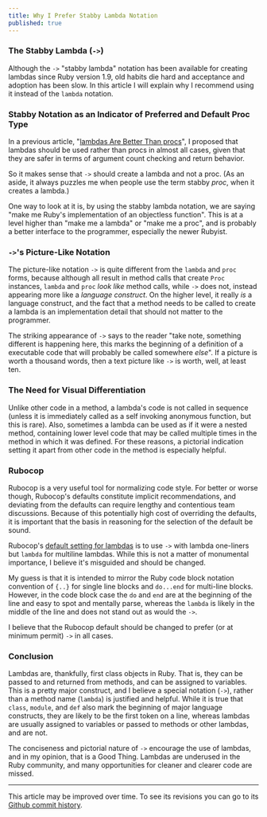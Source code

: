 ```yaml
---
title: Why I Prefer Stabby Lambda Notation
published: true
---
```


### The Stabby Lambda (`->`)

Although the `->` "stabby lambda" notation has been available for creating lambdas since Ruby version 1.9, old habits die hard and acceptance and adoption has been slow. In this article I will explain why I recommend using it instead of the `lambda` notation.

### Stabby Notation as an Indicator of Preferred and Default Proc Type

In a previous article, "[lambdas Are Better Than procs](https://dev.to/keithrbennett/lambdas-are-better-than-procs-52a1)", I proposed that lambdas should be used rather than procs in almost all cases, given that they are safer in terms of argument count checking and return behavior.

So it makes sense that `->` should create a lambda and not a proc. (As an aside, it always puzzles me when people use the term stabby _proc_, when it creates a lambda.)

One way to look at it is, by using the stabby lambda notation, we are
saying "make me Ruby's implementation of an objectless function". This is at a level higher than "make me a lambda" or "make me a proc", and is probably a better interface to the programmer, especially the newer Rubyist.


### `->`'s Picture-Like Notation

The picture-like notation `->` is quite different from the `lambda` and `proc` forms, because although all result in method calls that create `Proc` instances, `lambda` and `proc` _look like_ method calls, while `->` does not, instead appearing more like a _language construct_. On the higher level, it really _is_ a language construct, and the fact that a method needs to be called to create a lambda is an implementation detail that should not matter to the programmer.
 
The striking appearance of `->` says to the reader "take note, something different is happening here, this marks the beginning of a definition of a executable code that will probably be called somewhere _else_". If a picture is worth a thousand words, then a text picture like `->` is worth, well, at least ten.
 

### The Need for Visual Differentiation

Unlike other code in a method, a lambda's code is not called in sequence (unless it is immediately called as a self invoking anonymous function, but this is rare). Also, sometimes a lambda can be used as if it were a nested method, containing lower level code that may be called multiple times in the method in which it was defined. For these reasons, a pictorial indication setting it apart from other code in the method is especially helpful.

### Rubocop

Rubocop is a very useful tool for normalizing code style. For better or worse though, Rubocop's defaults constitute implicit recommendations, and deviating from the defaults can require lengthy and contentious team discussions. Because of this potentially high cost of overriding the defaults, it is important that the basis in reasoning for the selection of the default be sound.

Rubocop's [default setting for lambdas](https://www.rubydoc.info/gems/rubocop/RuboCop/Cop/Style/Lambda) is to use `->` with lambda one-liners but `lambda` for multiline lambdas. While this is not a matter of monumental importance, I believe it's misguided and should be changed.

My guess is that it is intended to mirror the Ruby code block notation convention of `{..}` for single line blocks and `do...end` for multi-line blocks. However, in the code block case the `do` and `end` are at the beginning of the line and easy to spot and mentally parse, whereas the `lambda` is likely in the middle of the line and does not stand out as would the `->`.

I believe that the Rubocop default should be changed to prefer (or at minimum permit) `->` in all cases.

### Conclusion

Lambdas are, thankfully, first class objects in Ruby. That is, they can be passed to and returned from methods, and can be assigned to variables. This is a pretty major construct, and I believe a special notation (`->`), rather than a method name (`lambda`) is justified and helpful. While it is true that `class`, `module`, and `def` also mark the beginning of major language constructs, they are likely to be the first token on a line, whereas lambdas are usually assigned to variables or passed to methods or other lambdas, and are not.

The conciseness and pictorial nature of `->` encourage the use of lambdas, and in my opinion, that is a Good Thing. Lambdas are underused in the Ruby community, and many opportunities for cleaner and clearer code are missed.

----

This article may be improved over time. To see its revisions you can go to its [Github commit history](https://github.com/keithrbennett/keithrbennett.github.io/commits/master/blog/_posts/2019-11-30-why-i-prefer-stabby-lambda-notation.md).
